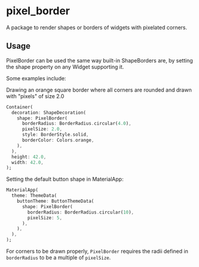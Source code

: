 # pixel_border

A package to render shapes or borders of widgets with pixelated corners.

## Usage

PixelBorder can be used the same way built-in ShapeBorders are, by setting the shape property on any Widget supporting it.

Some examples include:

Drawing an orange square border where all corners are rounded and drawn with "pixels" of size 2.0

```dart
Container(
  decoration: ShapeDecoration(
    shape: PixelBorder(
      borderRadius: BorderRadius.circular(4.0),
      pixelSize: 2.0,
      style: BorderStyle.solid,
      borderColor: Colors.orange,
    ),
  ),
  height: 42.0,
  width: 42.0,
);
```

Setting the default button shape in MaterialApp:

```dart
MaterialApp(
  theme: ThemeData(
    buttonTheme: ButtonThemeData(
      shape: PixelBorder(
        borderRadius: BorderRadius.circular(10),
        pixelSize: 5,
      ),
    ),
  ),
);
```

For corners to be drawn properly, `PixelBorder` requires the radii defined in `borderRadius` to be a multiple of `pixelSize`.
